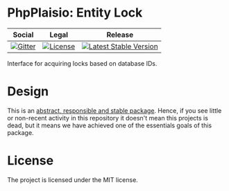 # PhpPlaisio: Entity Lock

<table>
<thead>
<tr>
<th>Social</th>
<th>Legal</th>
<th>Release</th>
</tr>
</thead>
<tbody>
<tr>
<td>
<a href="https://gitter.im/PhpPlaisio/PhpPlaisio"><img src="https://badges.gitter.im/PhpPlaisio/PhpPlaisio.svg" alt="Gitter"/></a>
</td>
<td>
<a href="https://packagist.org/packages/plaisio/lock-entity"><img src="https://poser.pugx.org/plaisio/lock-entity/license" alt="License"/></a>
</td>
<td>
<a href="https://packagist.org/packages/plaisio/lock-entity"><img src="https://poser.pugx.org/plaisio/lock-entity/v/stable" alt="Latest Stable Version"/></a>
</td>
</tr>
</tbody>
</table>

Interface for acquiring locks based on database IDs.

# Design

This is an [abstract, responsible and stable package](https://matthiasnoback.nl/book/principles-of-package-design/). Hence, if you see little or non-recent activity in this repository it doesn't mean this projects is dead, but it means we have achieved one of the essentials goals of this package.

#  License

The project is licensed under the MIT license.
